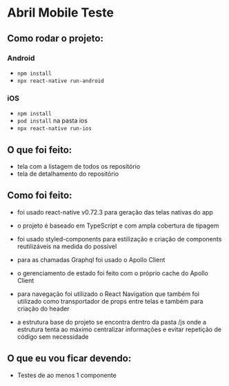 # Abril Mobile Teste

## Como rodar o projeto:

### Android
- `npm install`
- `npx react-native run-android`

### iOS
- `npm install`
- `pod install` na pasta ios
- `npx react-native run-ios`

## O que foi feito:

- tela com a listagem de todos os repositório
- tela de detalhamento do repositório

## Como foi feito:

- foi usado react-native v0.72.3 para geração das telas nativas do app

- o projeto é baseado em TypeScript e com ampla cobertura de tipagem
- foi usado styled-components para estilização e criação de components reutilizáveis na medida do possível
  
- para as chamadas Graphql foi usado o Apollo Client
- o gerenciamento de estado foi feito com o próprio cache do Apollo Client
- para navegação foi utilizado o React Navigation que também foi utilizado como transportador de props entre telas e também para criação do header
- a estrutura base do projeto se encontra dentro da pasta /js onde a estrutura tenta ao máximo centralizar informações e evitar repetição de código sem necessidade

## O que eu vou ficar devendo:

- Testes de ao menos 1 componente
